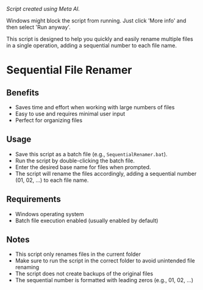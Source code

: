 _Script created using Meta AI._

Windows might block the script from running. Just click 'More info' and then select 'Run anyway'.

This script is designed to help you quickly and easily rename multiple files in a single operation, adding a sequential number to each file name.

# Sequential File Renamer

## Benefits
- Saves time and effort when working with large numbers of files
- Easy to use and requires minimal user input
- Perfect for organizing files
## Usage
- Save this script as a batch file (e.g., `SequentialRenamer.bat`).
- Run the script by double-clicking the batch file.
- Enter the desired base name for files when prompted.
- The script will rename the files accordingly, adding a sequential number (01, 02, ...) to each file name.
## Requirements
- Windows operating system
- Batch file execution enabled (usually enabled by default)
## Notes
- This script only renames files in the current folder
- Make sure to run the script in the correct folder to avoid unintended file renaming
- The script does not create backups of the original files
- The sequential number is formatted with leading zeros (e.g., 01, 02, ...)